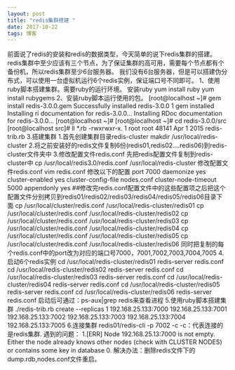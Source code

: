 ```yaml
---
layout: post
title: "redis集群搭建 "
date: 2017-10-22
tags: 博客
---
```

前面说了redis的安装和redis的数据类型，今天简单的说下redis集群的搭建。
redis集群中至少应该有三个节点，为了保证集群的高可用，需要每个节点都有个备份机，所以redis集群至少6台服务器。
我们没有6台服务器，但是可以搭建伪分布式，可以使用一台虚拟机运行6个redis实例，保证端口号不同即可。
1、使用ruby脚本搭建集群。需要ruby的运行环境。
安装ruby
yum install ruby
yum install rubygems
2、安装ruby脚本运行使用的包。
[root@localhost ~]# gem install redis-3.0.0.gem
Successfully installed redis-3.0.0
1 gem installed
Installing ri documentation for redis-3.0.0...
Installing RDoc documentation for redis-3.0.0...
[root@localhost ~]#
[root@localhost ~]# cd redis-3.0.0/src
[root@localhost src]# ll *.rb
-rwxrwxr-x. 1 root root 48141 Apr 1 2015 redis-trib.rb
3.搭建集群
1.首先创建集群目录redis-cluster
makdir /usr/local/redis-cluster
2.将之前安装好的redis文件复制6份(redis01,redis02....redis06)到redis-cluster文件夹中
3.修改配置文件redis.conf
先把redis配置文件复制到redis-cluster中
cp /usr/local/redis3.0/redis.conf /usr/local/redis-cluster
修改配置文件redis.conf
vim redis.conf
修改以下的配置
port 7000
daemonize yes
cluster-enabled yes
cluster-config-file nodes.conf
cluster-node-timeout 5000
appendonly yes
##修改完redis.conf配置文件中的这些配置项之后把这个配置文件分别拷贝到redis01/redis02/redis03/redis04/redis05/redis06目录下面
cp /usr/local/cluster/redis.conf /usr/local/redis-cluster/redis01
cp /usr/local/cluster/redis.conf /usr/local/redis-cluster/redis02
cp /usr/local/cluster/redis.conf /usr/local/redis-cluster/redis03
cp /usr/local/cluster/redis.conf /usr/local/redis-cluster/redis04
cp /usr/local/cluster/redis.conf /usr/local/redis-cluster/redis05
cp /usr/local/cluster/redis.conf /usr/local/redis-cluster/redis06
同时把复制的每个redis.conf中的port改为对应的端口号7000，7001,7002,7003,7004,7005
4.启动6个redis实例
cd /usr/local/redis-cluster/redis01
redis-server redis.conf
cd /usr/local/redis-cluster/redis02
redis-server redis.conf
cd /usr/local/redis-cluster/redis03
redis-server redis.conf
cd /usr/local/redis-cluster/redis04
redis-server redis.conf
cd /usr/local/redis-cluster/redis05
redis-server redis.conf
cd /usr/local/redis-cluster/redis06
redis-server redis.conf
启动后可通过：ps-aux|grep redis来查看进程
5.使用ruby脚本搭建集群
./redis-trib.rb create --replicas 1 192.168.25.133:7000 192.168.25.133:7001 192.168.25.133:7002 192.168.25.133:7003 192.168.25.133:7004 192.168.25.133:7005
6.连接集群
redis01/redis-cli -p 7002 -c     -c：代表连接的是redis集群.
遇到的问题：
1.[ERR] Node 192.168.25.13:7000 is not empty. Either the node already knows other nodes (check with CLUSTER NODES) or contains some key in database 0.
解决办法：删除redis文件下的dump.rdb,nodes.conf文件重启。




